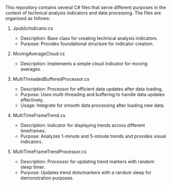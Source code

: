 This repository contains several C# files that serve different purposes in the context of technical analysis indicators and data processing. The files are organized as follows:

1. JpublicIndicator.cs
   - Description: Base class for creating technical analysis indicators.
   - Purpose: Provides foundational structure for indicator creation.

2. MovingAverageCloud.cs
   - Description: Implements a simple cloud indicator for moving averages.

3. MultiThreadedBufferedProcessor.cs
   - Description: Processor for efficient data updates after data loading.
   - Purpose: Uses multi-threading and buffering to handle data updates effectively.
   - Usage: Integrate for smooth data processing after loading new data.

4. MultiTimeFrameTrend.cs
   - Description: Indicator for displaying trends across different timeframes.
   - Purpose: Analyzes 1-minute and 5-minute trends and provides visual indicators.

5. MultiTimeFrameTrendProcessor.cs
   - Description: Processor for updating trend markers with random sleep timer.
   - Purpose: Updates trend dots/markers with a random sleep for demonstration purposes.
